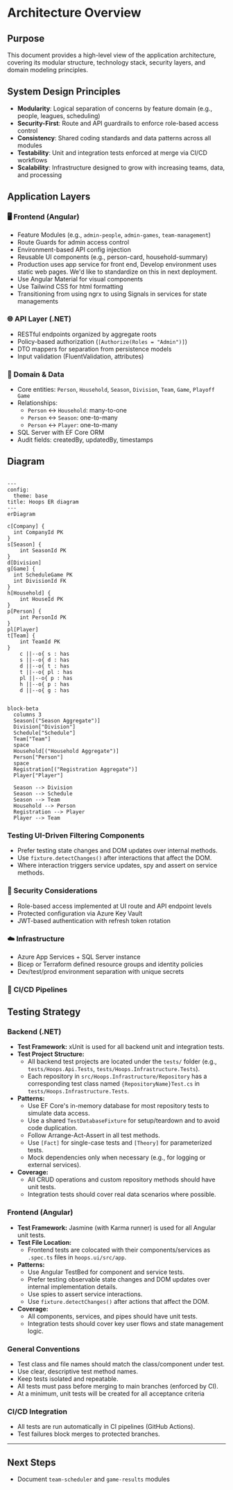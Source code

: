 # Architecture Overview

## Purpose

This document provides a high-level view of the application architecture, covering its modular structure, technology stack, security layers, and domain modeling principles.

## System Design Principles

- **Modularity**: Logical separation of concerns by feature domain (e.g., people, leagues, scheduling)
- **Security-First**: Route and API guardrails to enforce role-based access control
- **Consistency**: Shared coding standards and data patterns across all modules
- **Testability**: Unit and integration tests enforced at merge via CI/CD workflows
- **Scalability**: Infrastructure designed to grow with increasing teams, data, and processing

## Application Layers

### 🖥️ Frontend (Angular)

- Feature Modules (e.g., `admin-people`, `admin-games`, `team-management`)
- Route Guards for admin access control
- Environment-based API config injection
- Reusable UI components (e.g., person-card, household-summary)
- Production uses app service for front end, Develop environment uses static web pages. We'd like to standardize on this in next deployment.
- Use Angular Material for visual components
- Use Tailwind CSS for html formatting
- Transitioning from using ngrx to using Signals in services for state managements

### 🌐 API Layer (.NET)

- RESTful endpoints organized by aggregate roots
- Policy-based authorization (`[Authorize(Roles = "Admin")]`)
- DTO mappers for separation from persistence models
- Input validation (FluentValidation, attributes)

### 🧠 Domain & Data

- Core entities: `Person`, `Household`, `Season`, `Division`, `Team`, `Game`, `Playoff Game`
- Relationships:
  - `Person` ↔ `Household`: many-to-one
  - `Person` ↔ `Season`: one-to-many
  - `Person` ↔ `Player`: one-to-many
- SQL Server with EF Core ORM
- Audit fields: createdBy, updatedBy, timestamps

## Diagram

```mermaid

---
config:
  theme: base
title: Hoops ER diagram
---
erDiagram

c[Company] {
  int CompanyId PK
}
s[Season] {
    int SeasonId PK
}
d[Division]
g[Game] {
  int ScheduleGame PK
  int DivisionId FK
}
h[Household] {
    int HouseId PK
}
p[Person] {
    int PersonId PK
}
pl[Player]
t[Team] {
    int TeamId PK
}
    c ||--o{ s : has
    s ||--o{ d : has
    d ||--o{ t : has
    t ||--o{ pl : has
    pl ||--o{ p : has
    h ||--o{ p : has        
    d ||--o{ g : has

```

```mermaid

block-beta
  columns 3
  Season[("Season Aggregate")]
  Division["Division"]
  Schedule["Schedule"]
  Team["Team"]
  space
  Household[("Household Aggregate")]
  Person["Person"]
  space
  Registration[("Registration Aggregate")]
  Player["Player"]

  Season --> Division
  Season --> Schedule
  Season --> Team
  Household --> Person
  Registration --> Player
  Player --> Team

```
  
### Testing UI-Driven Filtering Components

- Prefer testing state changes and DOM updates over internal methods.
- Use `fixture.detectChanges()` after interactions that affect the DOM.
- Where interaction triggers service updates, spy and assert on service methods.

### 🔐 Security Considerations

- Role-based access implemented at UI route and API endpoint levels
- Protected configuration via Azure Key Vault
- JWT-based authentication with refresh token rotation

### ☁️ Infrastructure

- Azure App Services + SQL Server instance
- Bicep or Terraform defined resource groups and identity policies
- Dev/test/prod environment separation with unique secrets

### 🔄 CI/CD Pipelines


## Testing Strategy

### Backend (.NET)

- **Test Framework:** xUnit is used for all backend unit and integration tests.
- **Test Project Structure:**
  - All backend test projects are located under the `tests/` folder (e.g., `tests/Hoops.Api.Tests`, `tests/Hoops.Infrastructure.Tests`).
  - Each repository in `src/Hoops.Infrastructure/Repository` has a corresponding test class named `{RepositoryName}Test.cs` in `tests/Hoops.Infrastructure.Tests`.
- **Patterns:**
  - Use EF Core's in-memory database for most repository tests to simulate data access.
  - Use a shared `TestDatabaseFixture` for setup/teardown and to avoid code duplication.
  - Follow Arrange-Act-Assert in all test methods.
  - Use `[Fact]` for single-case tests and `[Theory]` for parameterized tests.
  - Mock dependencies only when necessary (e.g., for logging or external services).
- **Coverage:**
  - All CRUD operations and custom repository methods should have unit tests.
  - Integration tests should cover real data scenarios where possible.

### Frontend (Angular)

- **Test Framework:** Jasmine (with Karma runner) is used for all Angular unit tests.
- **Test File Location:**
  - Frontend tests are colocated with their components/services as `.spec.ts` files in `hoops.ui/src/app`.
- **Patterns:**
  - Use Angular TestBed for component and service tests.
  - Prefer testing observable state changes and DOM updates over internal implementation details.
  - Use spies to assert service interactions.
  - Use `fixture.detectChanges()` after actions that affect the DOM.
- **Coverage:**
  - All components, services, and pipes should have unit tests.
  - Integration tests should cover key user flows and state management logic.

### General Conventions

- Test class and file names should match the class/component under test.
- Use clear, descriptive test method names.
- Keep tests isolated and repeatable.
- All tests must pass before merging to main branches (enforced by CI).
- At a minimum, unit tests will be created for all acceptance criteria

### CI/CD Integration

- All tests are run automatically in CI pipelines (GitHub Actions).
- Test failures block merges to protected branches.

---
## Next Steps

- Document `team-scheduler` and `game-results` modules

